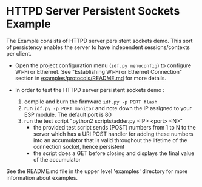 # HTTPD Server Persistent Sockets Example

The Example consists of HTTPD server persistent sockets demo.
This sort of persistency enables the server to have independent sessions/contexts per client.

* Open the project configuration menu (`idf.py menuconfig`) to configure Wi-Fi or Ethernet. See "Establishing Wi-Fi or Ethernet Connection" section in [examples/protocols/README.md](../../README.md) for more details.

* In order to test the HTTPD server persistent sockets demo :
    1. compile and burn the firmware `idf.py -p PORT flash`
    2. run `idf.py -p PORT monitor` and note down the IP assigned to your ESP module. The default port is 80
    3. run the test script "python2 scripts/adder.py \<IP\> \<port\> \<N\>"
        * the provided test script sends (POST) numbers from 1 to N to the server which has a URI POST handler for adding these numbers into an accumulator that is valid throughout the lifetime of the connection socket, hence persistent
        * the script does a GET before closing and displays the final value of the accumulator

See the README.md file in the upper level 'examples' directory for more information about examples.
